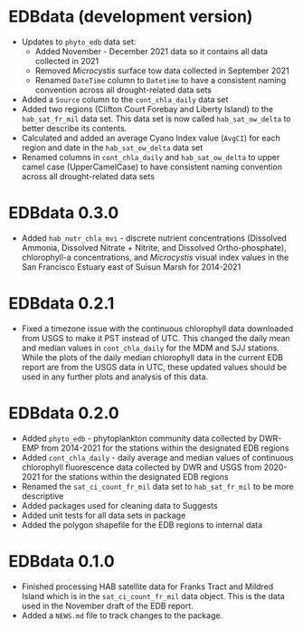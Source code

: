 # EDBdata (development version)

* Updates to `phyto_edb` data set:
  * Added November - December 2021 data so it contains all data collected in 2021
  * Removed *Microcystis* surface tow data collected in September 2021
  * Renamed `DateTime` column to `Datetime` to have a consistent naming convention across all drought-related data sets
* Added a `Source` column to the `cont_chla_daily` data set
* Added two regions (Clifton Court Forebay and Liberty Island) to the `hab_sat_fr_mil` data set. This data set is now called `hab_sat_ow_delta` to better describe its contents.
* Calculated and added an average Cyano Index value (`AvgCI`) for each region and date in the `hab_sat_ow_delta` data set
* Renamed columns in `cont_chla_daily` and `hab_sat_ow_delta` to upper camel case (UpperCamelCase) to have consistent naming convention across all drought-related data sets

# EDBdata 0.3.0

* Added `hab_nutr_chla_mvi` - discrete nutrient concentrations (Dissolved Ammonia, Dissolved Nitrate + Nitrite, and Dissolved Ortho-phosphate), chlorophyll-a concentrations, and *Microcystis* visual index values in the San Francisco Estuary east of Suisun Marsh for 2014-2021

# EDBdata 0.2.1

* Fixed a timezone issue with the continuous chlorophyll data downloaded from USGS to make it PST instead of UTC. This changed the daily mean and median values in `cont_chla_daily` for the MDM and SJJ stations. While the plots of the daily median chlorophyll data in the current EDB report are from the USGS data in UTC, these updated values should be used in any further plots and analysis of this data.

# EDBdata 0.2.0

* Added `phyto_edb` - phytoplankton community data collected by DWR-EMP from 2014-2021 for the stations within the designated EDB regions
* Added `cont_chla_daily` - daily average and median values of continuous chlorophyll fluorescence data collected by DWR and USGS from 2020-2021 for the stations within the designated EDB regions
* Renamed the `sat_ci_count_fr_mil` data set to `hab_sat_fr_mil` to be more descriptive
* Added packages used for cleaning data to Suggests
* Added unit tests for all data sets in package
* Added the polygon shapefile for the EDB regions to internal data

# EDBdata 0.1.0

* Finished processing HAB satellite data for Franks Tract and Mildred Island which is in the `sat_ci_count_fr_mil` data object. This is the data used in the November draft of the EDB report.
* Added a `NEWS.md` file to track changes to the package.
